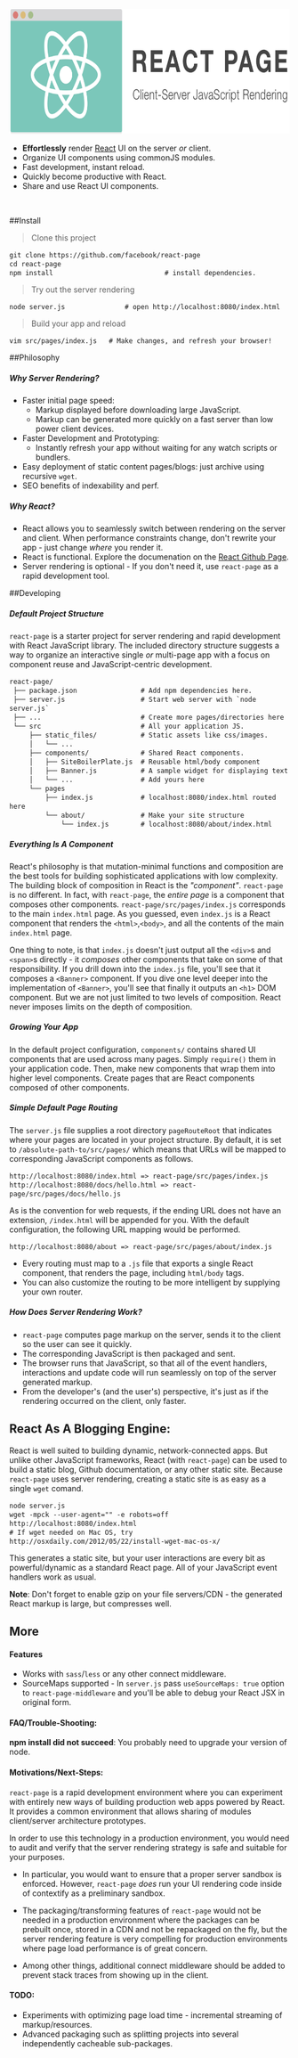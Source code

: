 <img height="224px" width="704px" src="./src/static_files/images/ReactPageLogo@2x.png"/>


  - **Effortlessly** render [React](http://www.github.com/facebook/react/) UI on the server _or_ client.
  - Organize UI components using commonJS modules.
  - Fast development, instant reload.
  - Quickly become productive with React.
  - Share and use React UI components.

<br>

##Install

> Clone this project

    git clone https://github.com/facebook/react-page
    cd react-page
    npm install                            # install dependencies.
    
> Try out the server rendering

    node server.js               # open http://localhost:8080/index.html
    
> Build your app and reload

    vim src/pages/index.js   # Make changes, and refresh your browser!

##Philosophy

##### Why Server Rendering?

  - Faster initial page speed:
    - Markup displayed before downloading large JavaScript.
    - Markup can be generated more quickly on a fast server than low power client devices.
  - Faster Development and Prototyping:
    - Instantly refresh your app without waiting for any watch scripts or
    bundlers.
  - Easy deployment of static content pages/blogs: just archive using recursive
  `wget`.
  - SEO benefits of indexability and perf.


##### Why React?

  - React allows you to seamlessly switch between rendering on the server and
  client. When performance constraints change, don't rewrite your app -
  just change _where_ you render it.
  - React is functional. Explore the documenation on the [React Github Page](http://www.github.com/facebook/react/).
  - Server rendering is optional - If you don't need it, use `react-page` as a rapid development tool.


##Developing

##### Default Project Structure

`react-page` is a starter project for server rendering and rapid development
with React JavaScript library. The included directory structure suggests a way
to organize an interactive single _or_ multi-page app with a focus on
component reuse and JavaScript-centric development.


    react-page/
     ├── package.json                # Add npm dependencies here.
     ├── server.js                   # Start web server with `node server.js`
     ├── ...                         # Create more pages/directories here
     └── src                         # All your application JS.
         ├── static_files/           # Static assets like css/images.
         │   └── ...
         ├── components/             # Shared React components.
         │   ├── SiteBoilerPlate.js  # Reusable html/body component
         │   ├── Banner.js           # A sample widget for displaying text
         │   └── ...                 # Add yours here
         └── pages
             ├── index.js            # localhost:8080/index.html routed here
             └── about/              # Make your site structure
                 └── index.js        # localhost:8080/about/index.html


##### Everything Is A Component

React's philosophy is that mutation-minimal functions and composition are the
best tools for building sophisticated applications with low complexity. The
building block of composition in React is the _"component"_. `react-page` is no
different. In fact, with `react-page`, the _entire page_ is a component that
composes other components. `react-page/src/pages/index.js` corresponds to the
main `index.html` page. As you guessed, even `index.js` is a React component that
renders the `<html>`,`<body>`, and all the contents of the main `index.html`
page.

One thing to note, is that `index.js` doesn't just output all the `<div>`s and
`<span>`s directly - it _composes_ other components that take on some of that
responsibility. If you drill down into the `index.js` file, you'll see that it
composes a `<Banner>` component. If you dive one level deeper into the
implementation of `<Banner>`, you'll see that finally it outputs an `<h1>` DOM
component. But we are not just limited to two levels of composition. React never
imposes limits on the depth of composition.


##### Growing Your App

In the default project configuration, `components/` contains shared UI
components that are used across many pages. Simply `require()` them in your
application code. Then, make new components that wrap them into higher level
components. Create pages that are React components composed of other components.


##### Simple Default Page Routing

The `server.js` file supplies a root directory `pageRouteRoot` that indicates
where your pages are located in your project structure. By default, it is set to
`/absolute-path-to/src/pages/` which means that URLs will be mapped to
corresponding JavaScript components as follows.

    http://localhost:8080/index.html => react-page/src/pages/index.js
    http://localhost:8080/docs/hello.html => react-page/src/pages/docs/hello.js

As is the convention for web requests, if the ending URL does not have an
extension, `/index.html` will be appended for you. With the default
configuration, the following URL mapping would be performed.

    http://localhost:8080/about => react-page/src/pages/about/index.js

- Every routing must map to a `.js` file that exports a single React component,
  that renders the page, including `html/body` tags.
- You can also customize the routing to be more intelligent by supplying your
own router.


##### How Does Server Rendering Work?

  - `react-page` computes page markup on the server, sends it to the client so the
    user can see it quickly.
  - The corresponding JavaScript is then packaged and sent.
  - The browser runs that JavaScript, so that all of the event handlers,
  interactions and update code will run seamlessly on top of the server
  generated markup.
  - From the developer's (and the user's) perspective, it's just as if the
  rendering occurred on the client, only faster.



## React As A Blogging Engine:

React is well suited to building dynamic, network-connected apps. But unlike other JavaScript
frameworks, React (with `react-page`) can be used to build a static blog, Github documentation,
or any other static site. Because `react-page` uses server rendering, creating a static site
is as easy as a single `wget` comand.

    node server.js
    wget -mpck --user-agent="" -e robots=off http://localhost:8080/index.html
    # If wget needed on Mac OS, try http://osxdaily.com/2012/05/22/install-wget-mac-os-x/

This generates a static site, but your user interactions are every bit as powerful/dynamic as
a standard React page. All of your JavaScript event handlers work as usual.

**Note**: Don't forget to enable gzip on your file servers/CDN - the generated React
markup is large, but compresses well.





## More


#### Features
  - Works with `sass`/`less` or any other connect middleware.
  - SourceMaps supported - In `server.js` pass `useSourceMaps: true` option to
    `react-page-middleware` and you'll be able to debug your React JSX in original
    form.


#### FAQ/Trouble-Shooting:

**npm install did not succeed**: You probably need to upgrade your version of
node.


#### Motivations/Next-Steps:
`react-page` is a rapid development environment where you can experiment with
entirely new ways of building production web apps powered by React. It provides
a common environment that allows sharing of modules client/server architecture
prototypes.

In order to use this technology in a production environment, you would need to
audit and verify that the server rendering strategy is safe and suitable for
your purposes.

- In particular, you would want to ensure that a proper server
sandbox is enforced. However, `react-page` _does_ run your UI rendering code
inside of contextify as a preliminary sandbox.

- The packaging/transforming features of `react-page` would not be needed in a
production environment where the packages can be prebuilt once, stored in a CDN
and not be repackaged on the fly, but the server rendering feature is very
compelling for production environments where page load performance is of great
concern.

- Among other things, additional connect middleware should be added to prevent
stack traces from showing up in the client.



#### TODO:

  - Experiments with optimizing page load time - incremental streaming of
  markup/resources.
  - Advanced packaging such as splitting projects into several independently
  cacheable sub-packages.
